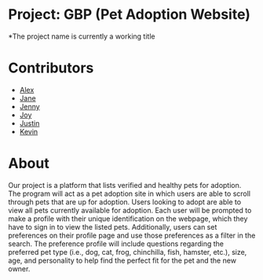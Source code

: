# Project: GBP (Pet Adoption Website)
*The project name is currently a working title
# Contributors
* [Alex](https://github.com/lamberm2)
* [Jane](https://github.com/snowykitkat)
* [Jenny](https://github.com/yangje02)
* [Joy](https://github.com/Joyce12345678)
* [Justin](https://github.com/justinyoon95)
* [Kevin](https://github.com/koolgreg2009)

# About
Our project is a platform that lists verified and healthy pets for adoption.
The program will act as a pet adoption site in which users are able to scroll through pets that are up for adoption. 
Users looking to adopt are able to view all pets currently available for adoption. 
Each user will be prompted to make a profile with their unique identification on the webpage, 
which they have to sign in to view the listed pets. 
Additionally, users can set preferences on their profile page and use those preferences as a filter in the search. 
The preference profile will include questions regarding the preferred pet type (i.e., dog, cat, frog, chinchilla, 
fish, hamster, etc.), size, age, and personality to help find the perfect fit for the pet and the new owner.